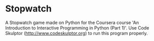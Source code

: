# Stopwatch
A Stopwatch game made on Python for the Coursera course 'An Introduction to Interactive Programming in Python (Part 1)'.
Use Code Skulptor (http://www.codeskulptor.org) to run this program properly.
